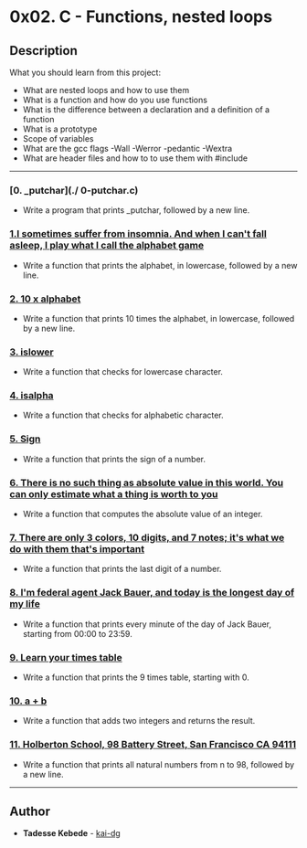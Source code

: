 # 0x02. C - Functions, nested loops

## Description
What you should learn from this project:

* What are nested loops and how to use them
* What is a function and how do you use functions
* What is the difference between a declaration and a definition of a function
* What is a prototype
* Scope of variables
* What are the gcc flags -Wall -Werror -pedantic -Wextra
* What are header files and how to to use them with #include

---

### [0. _putchar](./ 0-putchar.c)
* Write a program that prints _putchar, followed by a new line.

### [1.I sometimes suffer from insomnia. And when I can't fall asleep, I play what I call the alphabet game](./1-alphabet.c)
* Write a function that prints the alphabet, in lowercase, followed by a new line.

### [2. 10 x alphabet](./2-print_alphabet_x10.c)
* Write a function that prints 10 times the alphabet, in lowercase, followed by a new line.

### [3. islower](./3-islower.c)
* Write a function that checks for lowercase character.

### [4. isalpha](./4-isalpha.c)
* Write a function that checks for alphabetic character.

### [5. Sign](./5-sign.c)
* Write a function that prints the sign of a number.

### [6. There is no such thing as absolute value in this world. You can only estimate what a thing is worth to you](./6-abs.c)
* Write a function that computes the absolute value of an integer.

### [7. There are only 3 colors, 10 digits, and 7 notes; it's what we do with them that's important ](./7-print_last_digit.c)
* Write a function that prints the last digit of a number.

### [8. I'm federal agent Jack Bauer, and today is the longest day of my life](./8-24_hours.c)
* Write a function that prints every minute of the day of Jack Bauer, starting from 00:00 to 23:59.

### [9. Learn your times table](./9-times_table.c)
* Write a function that prints the 9 times table, starting with 0.

### [10. a + b](./10-add.c)
* Write a function that adds two integers and returns the result.

### [11. Holberton School, 98 Battery Street, San Francisco CA 94111](./11-print_to_98.c)
* Write a function that prints all natural numbers from n to 98, followed by a new line.

---

## Author
* **Tadesse Kebede** - [kai-dg]( https://github.com/tadesse381)

